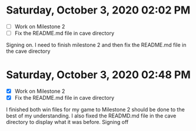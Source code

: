 # Saturday, October  3, 2020 02:02 PM
- [ ] Work on Milestone 2
- [ ] Fix the README.md file in cave directory

Signing on. I need to finish milestone 2 and then fix the README.md file in the cave directory 

# Saturday, October  3, 2020 02:48 PM
- [x] Work on Milestone 2
- [x] Fix the README.md file in cave directory

I finished both win files for my game to Milestone 2 should be done to the best of my understanding. I also fixed the READMD.md file in the cave directory to display what it was before. Signing off